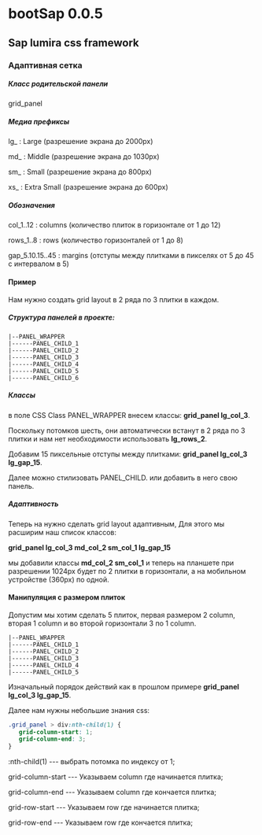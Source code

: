 # bootSap 0.0.5
## Sap lumira css framework

### Адаптивная сетка

##### Класс родительской панели

grid_panel 

##### Медиа префиксы 

lg_  : Large (разрешение экрана до 2000px)

md_  : Middle (разрешение экрана до 1030px)

sm_  : Small (разрешение экрана до 800px)

xs_  : Extra Small (разрешение экрана до 600px)

##### Обозначения

col_1..12 : columns (количество плиток в горизонтале от 1 до 12)

rows_1..8 : rows (количество горизонталей от 1 до 8)

gap_5.10.15..45 : margins (отступы между плитками в пикселях от 5 до 45 с интервалом в 5)

#### Пример

Нам нужно создать grid layout в 2 ряда по 3 плитки в каждом.

##### Структура панелей в проекте:

    |--PANEL_WRAPPER
    |------PANEL_CHILD_1
    |------PANEL_CHILD_2
    |------PANEL_CHILD_3
    |------PANEL_CHILD_4
    |------PANEL_CHILD_5
    |------PANEL_CHILD_6

##### Классы
    
в поле CSS Class PANEL_WRAPPER внесем классы: **grid_panel lg_col_3**.

Поскольку потомков шесть, они автоматически встанут в 2 ряда по 3 плитки и нам нет необходимости использовать **lg_rows_2**.

Добавим 15 пиксельные отступы между плитками: **grid_panel lg_col_3 lg_gap_15**.

Далее можно стилизовать PANEL_CHILD. или добавить в него свою панель.

##### Адаптивность

Теперь на нужно сделать grid layout адаптивным, Для этого мы расширим наш список классов:

**grid_panel lg_col_3 md_col_2 sm_col_1 lg_gap_15**

мы добавили классы **md_col_2 sm_col_1** и теперь на планшете при разрешении 1024px будет по 2 плитки в горизонтали, а на мобильном устройстве (360px) по одной.

#### Манипуляция с размером плиток

Допустим мы хотим сделать 5 плиток, первая размером 2 сolumn, вторая 1 сolumn и во второй горизонтали 3 по 1 сolumn.

    |--PANEL_WRAPPER
    |------PANEL_CHILD_1
    |------PANEL_CHILD_2
    |------PANEL_CHILD_3
    |------PANEL_CHILD_4
    |------PANEL_CHILD_5

Изначальный порядок действий как в прошлом примере **grid_panel lg_col_3 lg_gap_15**.

Далее нам нужны небольшие знания css:

```css
.grid_panel > div:nth-child(1) {
   grid-column-start: 1;
   grid-column-end: 3;
}
```
:nth-child(1) --- выбрать потомка по индексу от 1;

grid-column-start --- Указываем column где начинается плитка;

grid-column-end --- Указываем column где кончается плитка;

grid-row-start --- Указываем row где начинается плитка;

grid-row-end --- Указываем row где кончается плитка;


